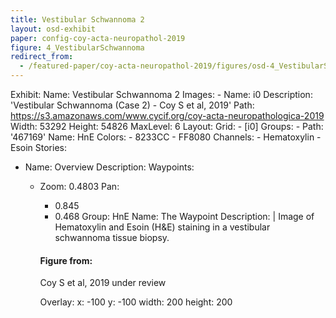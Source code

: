 ```yaml
---
title: Vestibular Schwannoma 2
layout: osd-exhibit
paper: config-coy-acta-neuropathol-2019
figure: 4_VestibularSchwannoma
redirect_from: 
  - /featured-paper/coy-acta-neuropathol-2019/figures/osd-4_VestibularSchwannoma
---
```

Exhibit:
  Name: Vestibular Schwannoma 2
  Images:
    - Name: i0
      Description: 'Vestibular Schwannoma (Case 2) - Coy S et al, 2019'
      Path: https://s3.amazonaws.com/www.cycif.org/coy-acta-neuropathologica-2019
      Width: 53292
      Height: 54826
      MaxLevel: 6
  Layout:
    Grid:
      - [i0]
  Groups:
    - Path: '467169'
      Name: HnE
      Colors:
        - 8233CC
        - FF8080
      Channels:
        - Hematoxylin
        - Esoin
  Stories:
  - Name: Overview
    Description: 
    Waypoints:
    - Zoom: 0.4803
      Pan:
        - 0.845
        - 0.468
      Group: HnE
      Name: The Waypoint
      Description: |
        Image of Hematoxylin and Esoin (H&E) staining in a vestibular schwannoma tissue biopsy.

        #### Figure from:

        Coy S et al, 2019 under review 

      Overlay:
        x: -100
        y: -100
        width: 200
        height: 200

